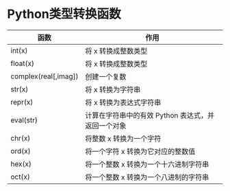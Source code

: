 # Python类型转换函数

| 函数                 | 作用                                               |
| -------------------- | -------------------------------------------------- |
| int(x)               | 将 x 转换成整数类型                                |
| float(x)             | 将 x 转换成整数类型                                |
| complex(real[,imag]) | 创建一个复数                                       |
| str(x)               | 将 x 转换为字符串                                  |
| repr(x)              | 将 x 转换为表达式字符串                            |
| eval(str)            | 计算在字符串中的有效 Python 表达式，并返回一个对象 |
| chr(x)               | 将整数 x 转换为一个字符                            |
| ord(x)               | 将一个字符 x 转换为它对应的整数值                  |
| hex(x)               | 将一个整数 x 转换为一个十六进制字符串              |
| oct(x)               | 将一个整数 x 转换为一个八进制的字符串              |

